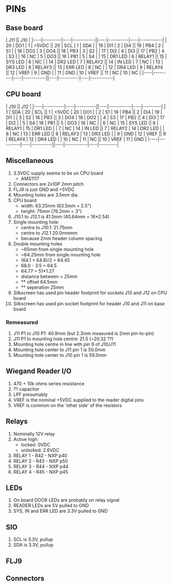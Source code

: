 # PINs

## Base board

| J11                           || J10                            |
|----|---------|----|-----------||----|----------|----|-----------|
| 20 | DO1     | 1  | +5VDC     || 20 | SCL      | 1  | SDA       |
| 19 | DI1     | 2  |  DI4      || 19 | PB4      | 2  | S1        |
| 18 | DO2     | 3  |  DO4      || 18 | PB3      | 3  | S2        |
| 17 | DI2     | 4  |  DI3      || 17 | PB2      | 4  | S3        |
| 16 | NC      | 5  |  DO3      || 16 | PB1      | 5  | S4        |
| 15 | DR1 LED | 6  |  RELAY1   || 15 | SYS LED  | 6  | NC        |
| 14 | DR2 LED | 7  |  RELAY2   || 14 | IN  LED  | 7  | NC        |
| 13 | DR3 LED | 8  |  RELAY3   || 13 | ERR LED  | 8  | NC        |
| 12 | DR4 LED | 9  |  RELAY4   || 12 | VREF     | 9  | GND       |
| 11 | GND     | 10 |  VREF     || 11 | NC       | 10 | NC        |
|----|---------|----|-----------||----|----------|----|-----------|

## CPU board

| J10                           || J12                           |
|----|----------|----|----------||----|-----------|----|---------|
| 1  | SDA      | 20 | SCL      || 1  | +5VDC     | 20 | DO1     |
| 2  | S1       | 19 | PB4      || 2  |  DI4      | 19 | DI1     |
| 3  | S2       | 18 | PB3      || 3  |  DO4      | 18 | DO2     |
| 4  | S3       | 17 | PB2      || 4  |  DI3      | 17 | DI2     |
| 5  | S4       | 16 | PB1      || 5  |  DO3      | 16 | NC      |
| 6  | NC       | 15 | SYS LED  || 6  |  RELAY1   | 15 | DR1 LED |
| 7  | NC       | 14 | IN  LED  || 7  |  RELAY2   | 14 | DR2 LED |
| 8  | NC       | 13 | ERR LED  || 8  |  RELAY3   | 13 | DR3 LED |
| 9  | GND      | 12 | VREF     || 9  |  RELAY4   | 12 | DR4 LED |
| 10 | NC       | 11 | NC       || 10 |  VREF     | 11 | GND     |
|----|----------|----|----------||----|-----------|----|---------|


## Miscellaneous

1.  3.3VDC supply seems to be on CPU board
    - AMS1117
2.  Connectors are 2x10P 2mm pitch
3.  FLJ9 is just GND and +5VDC
4.  Mounting holes are 3.5mm dia.
5.  CPU board
    - width: 63.25mm (63.5mm = 2.5")
    - height: 75mm (76.2mm = 3")
6.  J10.1 to J12.1 is 41.5mm (40.64mm = 16*2.54)
7.  Single mounting hole:
    - centre to J10.1: 21.75mm
    - centre to J12.1 20.0mmmm
    - because 2mm header column spacing
8.  Double mounting holes
    - ~65mm    from single mounting hole
    - ~64.25mm from single mounting hole
    - (64.1 + 64.8)/2 = 64.45
    - 68.0 - 3.5 = 64.5
    - 64.77 = 51*1.27
    - distance between = 25mm
    - ** offset 64.5mm
    - ** seperation 25mm
9.  Silkscreen has used pin header footprint for sockets J10 and J12 on CPU board
10. Silkscreen has used pin socket footprint for header J10 and J11 on base board


### Remeasured

1. J11 P1 to J10 P1: 40.9mm (but 2.3mm measured is 2mm pin-to-pin)
2. J11 P1 to mounting hole centre: 21.5 (~20.32 ??)
3. Mounting hole centre in line with pin 9 of J10/J11
4. Mounting hole center to J11 pin 1 is 50.0mm
5. Mounting hole center to J10 pin 1 is 59.0mm

## Wiegand Reader I/O

1. 470 + 10k ohms series resistance
2. ??  capacitor
3. LPF presumably
4. VREF is the nominal +5VDC supplied to the reader digital pins
5. VREF is common on the 'other side' of the resistors


## Relays

1. Nominally 12V relay
2. Active high:
   - locked: 0VDC
   - unlocked: 2.6VDC
3. RELAY 1 - R42 - NXP p40
4. RELAY 2 - R43 - NXP p50
5. RELAY 3 - R44 - NXP p44
6. RELAY 4 - R45 - NXP p45



## LEDs

1. On board DOOR LEDs are probably on relay signal
2. READER LEDs are 5V pulled to GND
3. SYS, IN and ERR LED are 3.3V pulled to GND


## SIO

1. SCL is 3.3V, pullup
2. SDA is 3.3V, pullup

## FLJ9

## Connectors

